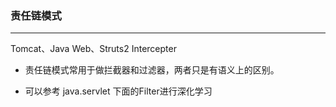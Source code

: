 ### 责任链模式
---
Tomcat、Java Web、Struts2 Intercepter

- 责任链模式常用于做拦截器和过滤器，两者只是有语义上的区别。

- 可以参考 java.servlet 下面的Filter进行深化学习